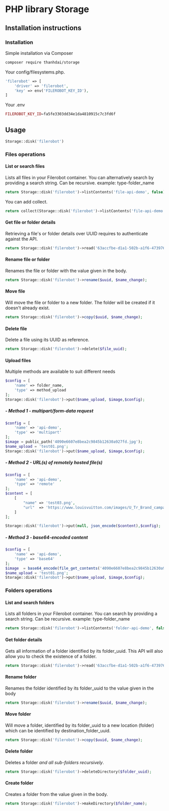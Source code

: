 # PHP library Storage

## Installation instructions

### Installation

Simple installation via Composer
```bash
composer require thanhdai/storage
```

Your config/filesystems.php.
``` php
'filerobot' => [
    'driver' => 'filerobot',
    'key' => env('FILEROBOT_KEY_ID'),
]
```

Your .env
``` php
FILEROBOT_KEY_ID=fa5fe3303dd34e1da4810915c7c3fd6f
```
## Usage
``` php
Storage::disk('filerobot')
```
### Files operations
#### List or search files
Lists all files in your Filerobot container. You can alternatively search by providing a search string. Can be recursive.
example: type-folder_name
``` php
return Storage::disk('filerobot')->listContents('file-api-demo', false);
```
You can add collect.
``` php
return collect(Storage::disk('filerobot')->listContents('file-api-demo', false))->where('name','test01')->first();
```

#### Get file or folder details
Retrieving a file's or folder details over UUID requires to authenticate against the API.
``` php
return Storage::disk('filerobot')->read('63accfbe-d1a1-502b-a1f6-47397645000e');
```

#### Rename file or folder
Renames the file or folder with the value given in the body.
``` php
return Storage::disk('filerobot')->rename($uuid, $name_change);
```

#### Move file
Will move the file or folder to a new folder. The folder will be created if it doesn't already exist.

``` php
return Storage::disk('filerobot')->copy($uuid, $name_change);
```

#### Delete file
Delete a file using its UUID as reference.
``` php
return Storage::disk('filerobot')->delete($file_uuid);
```

#### Upload files
Multiple methods are available to suit different needs

``` php
$config = [
    'name' => folder_name,
    'type' => method_upload
];
Storage::disk('filerobot')->put($name_upload, $image,$config);
```
##### - Method 1 - multipart/form-data request
``` php
$config = [
    'name' => 'api-demo',
    'type' => 'multipart'
];
$image = public_path('4090e6607e8bea2c9845b12630a927fd.jpg');
$name_upload = 'test01.png';
Storage::disk('filerobot')->put($name_upload, $image,$config);
```

##### - Method 2 - URL(s) of remotely hosted file(s)
``` php
$config = [
    'name' => 'api-demo',
    'type' => 'remote'
];
$content = [
    [
        "name" => 'test03.png',
        "url"  => 'https://www.louisvuitton.com/images/U_Tr_Brand_campaign_Milos_DI3.jpg?wid=2048'
    ]
];

Storage::disk('filerobot')->put(null, json_encode($content),$config);
```

##### - Method 3 - base64-encoded content
``` php
$config = [
    'name' => 'api-demo',
    'type' => 'base64'
];
$image  = base64_encode(file_get_contents('4090e6607e8bea2c9845b12630a927fd.jpg'));
$name_upload = 'test01.png';
Storage::disk('filerobot')->put($name_upload, $image,$config);
```

### Folders operations
#### List and search folders 
Lists all folders in your Filerobot container. You can search by providing a search string. Can be recursive.
example: type-folder_name
``` php
return Storage::disk('filerobot')->listContents('folder-api-demo', false);
```
#### Get folder details
Gets all information of a folder identified by its folder_uuid. This API will also allow you to check the existence of a folder.
``` php
return Storage::disk('filerobot')->read('63accfbe-d1a1-502b-a1f6-47397645000e');
```

#### Rename folder
Renames the folder identified by its folder_uuid to the value given in the body
``` php
return Storage::disk('filerobot')->rename($uuid, $name_change);
```

#### Move folder
Will move a folder, identified by its folder_uuid to a new location (folder) which can be identified by destination_folder_uuid.
``` php
return Storage::disk('filerobot')->copy($uuid, $name_change);
```

#### Delete folder
Deletes a folder _and all sub-folders recursively_.
``` php
return Storage::disk('filerobot')->deleteDirectory($folder_uuid);
```

#### Create folder
Creates a folder from the value given in the body.
``` php
return Storage::disk('filerobot')->makeDirectory($folder_name);
```

